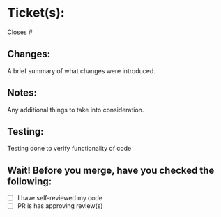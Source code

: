 # Ticket(s):
Closes #

## **Changes:**
A brief summary of what changes were introduced.

## **Notes:**
Any additional things to take into consideration.

## **Testing:**
Testing done to verify functionality of code

## **Wait! Before you merge, have you checked the following:**
- [ ] I have self-reviewed my code
- [ ] PR is has approving review(s)
